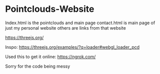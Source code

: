 # Pointclouds-Website

Index.html is the pointclouds and main page
contact.html is main page of just my personal website
others are links from that website

https://threejs.org/

Inspo:
https://threejs.org/examples/?q=loader#webgl_loader_pcd


Used this to get it online:
https://ngrok.com/

Sorry for the code being messy
